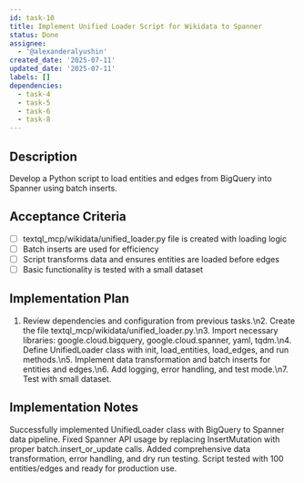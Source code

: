 ```yaml
---
id: task-10
title: Implement Unified Loader Script for Wikidata to Spanner
status: Done
assignee:
  - '@alexanderalyushin'
created_date: '2025-07-11'
updated_date: '2025-07-11'
labels: []
dependencies:
  - task-4
  - task-5
  - task-6
  - task-8
---
```


## Description

Develop a Python script to load entities and edges from BigQuery into Spanner using batch inserts.

## Acceptance Criteria

- [ ] textql_mcp/wikidata/unified_loader.py file is created with loading logic
- [ ] Batch inserts are used for efficiency
- [ ] Script transforms data and ensures entities are loaded before edges
- [ ] Basic functionality is tested with a small dataset

## Implementation Plan

1. Review dependencies and configuration from previous tasks.\n2. Create the file textql_mcp/wikidata/unified_loader.py.\n3. Import necessary libraries: google.cloud.bigquery, google.cloud.spanner, yaml, tqdm.\n4. Define UnifiedLoader class with init, load_entities, load_edges, and run methods.\n5. Implement data transformation and batch inserts for entities and edges.\n6. Add logging, error handling, and test mode.\n7. Test with small dataset.

## Implementation Notes

Successfully implemented UnifiedLoader class with BigQuery to Spanner data pipeline. Fixed Spanner API usage by replacing InsertMutation with proper batch.insert_or_update calls. Added comprehensive data transformation, error handling, and dry run testing. Script tested with 100 entities/edges and ready for production use.
